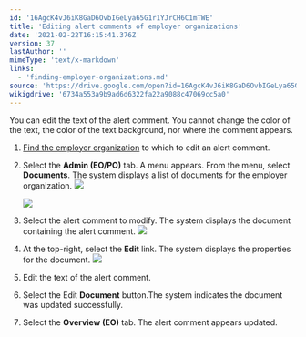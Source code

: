 ```yaml
---
id: '16AgcK4vJ6iK8GaD6OvbIGeLya65G1r1YJrCH6C1mTWE'
title: 'Editing alert comments of employer organizations'
date: '2021-02-22T16:15:41.376Z'
version: 37
lastAuthor: ''
mimeType: 'text/x-markdown'
links:
  - 'finding-employer-organizations.md'
source: 'https://drive.google.com/open?id=16AgcK4vJ6iK8GaD6OvbIGeLya65G1r1YJrCH6C1mTWE'
wikigdrive: '6734a553a9b9ad6d6322fa22a9088c47069cc5a0'
---
```

You can edit the text of the alert comment. You cannot change the color of the text, the color of the text background, nor where the comment appears.

1. [Find the employer organization](finding-employer-organizations.md) to which to edit an alert comment.
2. Select the <strong>Admin (EO/PO)</strong> tab. A menu appears. From the menu, select <strong>Documents</strong>. The system displays a list of documents for the employer organization.
    ![](../editing-alert-comments-of-employer-organizations.assets/84c718cfb3c5521948c3838e65cee14d.png)

    ![](../editing-alert-comments-of-employer-organizations.assets/48af9386124dba839aa0d41027f3fe34.png)
3. Select the alert comment to modify. The system displays the document containing the alert comment. 
    ![](../editing-alert-comments-of-employer-organizations.assets/f16be71e8a46d52f8d698705940e9035.png)
4. At the top-right, select the <strong>Edit</strong> link. The system displays the properties for the document.
    ![](../editing-alert-comments-of-employer-organizations.assets/96d7e6a80363990e04e6a861d0013d2e.png)
5. Edit the text of the alert comment.
6. Select the Edit <strong>Document</strong> button.The system indicates the document was updated successfully.
7. Select the <strong>Overview (EO)</strong> tab. The alert comment appears updated.
